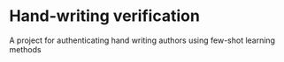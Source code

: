# Hand-writing verification
A project for authenticating hand writing authors using few-shot learning methods
